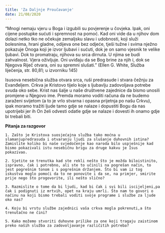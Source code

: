 ```yaml
---
title: 'Za Daljnje Proučavanje'
date: 21/08/2020
---
```


“Mnogi nemaju vjeru u Boga i izgubili su povjerenje u čovjeka. Ipak, oni cijene postupke sućuti i spremnost na pomoć. Kad oni vide da u njihov dom dolazi netko tko ne očekuje zemaljsku slavu i udobnosti, koji služi bolesnima, hrani gladne, odijeva one bez odjeće, tješi tužne i svima nježno pokazuje Onoga koji je izvor ljubavi i sućuti, dok je on samo vjesnik te velike ljubavi. Dok to promatraju, njihova su srca dirnuta. U njima se budi zahvalnost. Vjera oživljuje. Oni uviđaju da se Bog brine za njih i, dok se Njegova Riječ otvara, oni su spremni slušati.” (Ellen G. White, Služba liječenja, str. 80,81; u izvorniku 145)

Isusova nesebična služba otvara srca, ruši predrasude i stvara čežnju za Evanđeljem. Crkva je Kristovo tijelo koje s ljubavlju zadovoljava potrebe svuda oko sebe. Krist nas šalje u naše društvene zajednice da bismo unosili promjene u Njegovo ime. Premda moramo voditi računa da ne budemo zaraženi svijetom (a to je vrlo stvarna i opasna prijetnja po našu Crkvu), ipak moramo tražiti ljude tamo gdje se nalaze i dopustiti Bogu da nas upotrijebi jer ih On želi odvesti odatle gdje se nalaze i dovesti ih onamo gdje bi trebali biti.

**Pitanja za razgovor**

`1.	Zašto je Kristova suosjećajna služba tako moćna u slamanjupredrasuda i otvaranju ljudi za slušanje duhovnih istina? Zamislite koliko bi naše svjedočenje kao naroda bilo uspješnije kad bismo pokazivali istu nesebičnu brigu za druge kakvu je Isus pokazivao.`

`2.	Sjetite se trenutka kad ste rekli nešto što je možda biloistinito, ispravno, čak i potrebno, ali ste to učinili na pogrešan način, to jest pogrešnim tonom i s pogrešnim držanjem. Što bi vam iz tog iskustva moglo pomoći da to ne ponovite i da se, na primjer, smirite prije nego što progovorite, ili nešto slično?`

`3.	Razmislite o tome da bi ljudi, kad bi čak i svi bili iscijeljeni,pa čak i podignuti iz mrtvih, opet na kraju umrli. Što nam to govori o načinu na koji bismo trebali voditi svoje programe i službe za ljude oko nas?`

`4.	Koju bi vrstu službe zajednici vaša crkva mogla pokrenuti,a što trenutačno ne čini?`

`5.	Kako možemo stvoriti duhovne prilike za one koji tragaju zaistinom preko naših služba za zadovoljavanje različitih potreba?`